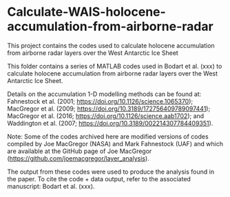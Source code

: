 # Calculate-WAIS-holocene-accumulation-from-airborne-radar
This project contains the codes used to calculate holocene accumulation from airborne radar layers over the West Antarctic Ice Sheet

This folder contains a series of MATLAB codes used in Bodart et al. (xxx) to calculate holocene accumulation from airborne radar layers over the West Antarctic Ice Sheet.

Details on the accumulation 1-D modelling methods can be found at: Fahnestock et al. (2001; https://doi.org/10.1126/science.1065370); MacGregor et al. (2009; https://doi.org/10.3189/172756409789097441); MacGregor et al. (2016; https://doi.org/10.1126/science.aab1702); and Waddington et al. (2007; https://doi.org/10.3189/002214307784409351).

Note: Some of the codes archived here are modified versions of codes compiled by Joe MacGregor (NASA) and Mark Fahnestock (UAF) and which are available at the GitHub page of Joe MacGregor (https://github.com/joemacgregor/layer_analysis). 

The output from these codes were used to produce the analysis found in the paper. To cite the code + data output, refer to the associated manuscript: Bodart et al. (xxx).
